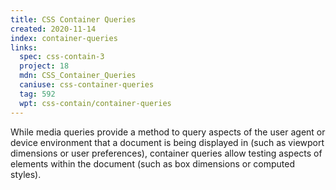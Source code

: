 ```yaml
---
title: CSS Container Queries
created: 2020-11-14
index: container-queries
links:
  spec: css-contain-3
  project: 18
  mdn: CSS_Container_Queries
  caniuse: css-container-queries
  tag: 592
  wpt: css-contain/container-queries
---
```


While media queries provide a method
to query aspects of the user agent or device environment
that a document is being displayed in
(such as viewport dimensions or user preferences),
container queries allow testing aspects
of elements within the document
(such as box dimensions or computed styles).
